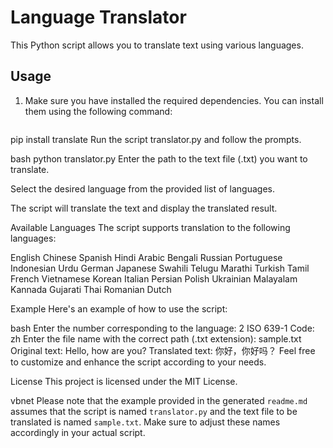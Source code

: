 # Language Translator

This Python script allows you to translate text using various languages.

## Usage

1. Make sure you have installed the required dependencies. You can install them using the following command:

   ```bash
pip install translate
Run the script translator.py and follow the prompts.

bash
python translator.py
Enter the path to the text file (.txt) you want to translate.

Select the desired language from the provided list of languages.

The script will translate the text and display the translated result.

Available Languages
The script supports translation to the following languages:

English
Chinese
Spanish
Hindi
Arabic
Bengali
Russian
Portuguese
Indonesian
Urdu
German
Japanese
Swahili
Telugu
Marathi
Turkish
Tamil
French
Vietnamese
Korean
Italian
Persian
Polish
Ukrainian
Malayalam
Kannada
Gujarati
Thai
Romanian
Dutch

Example
Here's an example of how to use the script:

bash
Enter the number corresponding to the language: 2
ISO 639-1 Code: zh
Enter the file name with the correct path (.txt extension): sample.txt
Original text:
Hello, how are you?
Translated text:
你好，你好吗？
Feel free to customize and enhance the script according to your needs.

License
This project is licensed under the MIT License.

vbnet
Please note that the example provided in the generated `readme.md` assumes that the script is named `translator.py` and the text file to be translated is named `sample.txt`. Make sure to adjust these names accordingly in your actual script.
